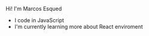 Hi! I'm Marcos Esqued

- I code in JavaScript 
- I'm currently learning more about React enviroment 
